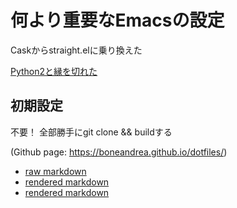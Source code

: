 # 何より重要なEmacsの設定
Caskからstraight.elに乗り換えた


[Python2と縁を切れた](https://qiita.com/yoooz/items/8a97642086611892f4c3)

## 初期設定
不要！
全部勝手にgit clone && buildする

(Github page: https://boneandrea.github.io/dotfiles/) 

- [raw markdown](https://boneandrea.github.io/dotfiles/newpage.md)  
- [rendered markdown](https://boneandrea.github.io/dotfiles/newpage)  
- [rendered markdown](https://boneandrea.github.io/dotfiles/newpage.html)
